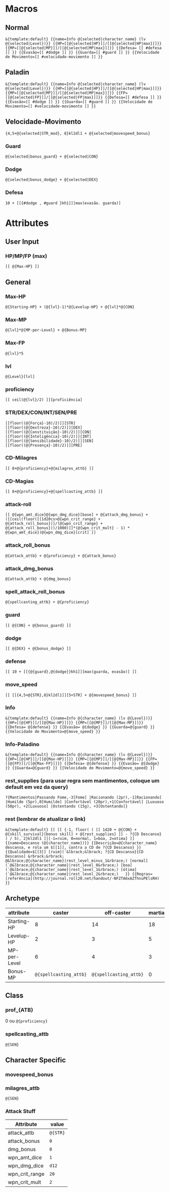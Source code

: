# Macros
## Normal
```
&{template:default} {{name=Info @{selected|character_name} (lv @{selected|Level})}} {{HP=[[@{selected|HP}]]/[[@{selected|HP|max}]]}} {{MP=[[@{selected|MP}]]/[[@{selected|MP|max}]]}} {{Defesa= [[ #defesa ]] }} {{Evasão=[[ #dodge ]] }} {{Guarda=[[ #guard ]] }} {{Velocidade de Movimento=[[ #velocidade-movimento ]] }}
```

## Paladin
```
&{template:default} {{name=Info @{selected|character_name} (lv @{selected|Level})}} {{HP=[[@{selected|HP}]]/[[@{selected|HP|max}]]}} {{MP=[[@{selected|MP}]]/[[@{selected|MP|max}]]}} {{FP=[[@{selected|FP}]]/[[@{selected|FP|max}]]}} {{Defesa=[[ #defesa ]] }} {{Evasão=[[ #dodge ]] }} {{Guarda=[[ #guard ]] }} {{Velocidade de Movimento=[[ #velocidade-movimento ]] }}
```

## Velocidade-Movimento
```
{4,5+@{selected|STR_mod}, 8}kl2dl1 + @{selected|movespeed_bonus}
```

### Guard
```
@{selected|bonus_guard} + @{selected|CON}
```

### Dodge
```
@{selected|bonus_dodge} + @{selected|DEX}
```

### Defesa
```
10 + [[{#dodge , #guard }kh1]][max(evasão. guarda)]
```

# Attributes
## User Input
### HP/MP/FP (max)
```
[[ @{Max-HP} ]]
```

## General
### Max-HP
```
@{Starting-HP} + (@{lvl}-1)*@{Levelup-HP} + @{lvl}*@{CON}
```
### Max-MP
```
@{lvl}*@{MP-per-Level} + @{Bonus-MP}
```
### Max-FP
```
@{lvl}*5
```
### lvl
```
@{Level}[lvl]
```
### proficiency
```
[[ ceil(@{lvl}/2) ]][proficiência]
```
### STR/DEX/CON/INT/SEN/PRE
```
[[floor((@{Força}-10)/2)]][STR]
[[floor((@{Destreza}-10)/2)]][DEX]
[[floor((@{Constituição}-10)/2)]][CON]
[[floor((@{Inteligência}-10)/2)]][INT]
[[floor((@{Sensibilidade}-10)/2)]][SEN]
[[floor((@{Presença}-10)/2)]][PRE]
```
### CD-Milagres
```
[[ 8+@{proficiency}+@{milagres_attb} ]]
```
### CD-Magias
```
[[ 8+@{proficiency}+@{spellcasting_attb} ]]
```
### attack-roll
```
[[ @{wpn_amt_dice}@{wpn_dmg_dice}[base] + @{attack_dmg_bonus} + ([[ceil(floor([[1d20cs>@{wpn_crit_range} + @{attack_roll_bonus}]]/(@{wpn_crit_range} + @{attack_roll_bonus}))/1000)]]*(@{wpn_crit_mult} - 1) * @{wpn_amt_dice})@{wpn_dmg_dice}[crit] ]]
```
### attack_roll_bonus
```
@{attack_attb} + @{proficiency} + @{attack_bonus}
```
### attack_dmg_bonus
```
@{attack_attb} + @{dmg_bonus}
```
### spell_attack_roll_bonus
```
@{spellcasting_attb} + @{proficiency}
```
### guard
```
[[ @{CON} + @{bonus_guard} ]]
```
### dodge
```
[[ @{DEX} + @{bonus_dodge} ]]
```
### defense
```
[[ 10 + [[{@{guard},@{dodge}}kh1]][max(guarda, evasão)] ]]
```
### move_speed
```
[[ [[{4,5+@{STR},8}kl2dl1]][5+STR] + @{movespeed_bonus} ]]
```
### Info
```
&{template:default} {{name=Info @{character_name} (lv @{Level})}} {{HP=[[@{HP}]]/[[@{Max-HP}]]}} {{MP=[[@{MP}]]/[[@{Max-MP}]]}} {{Defesa= @{defense} }} {{Evasão= @{dodge} }} {{Guarda=@{guard} }} {{Velocidade de Movimento=@{move_speed} }}
```
### Info-Paladino
```
&{template:default} {{name=Info @{character_name} (lv @{Level})}} {{HP=[[@{HP}]]/[[@{Max-HP}]]}} {{MP=[[@{MP}]]/[[@{Max-MP}]]}} {{FP=[[@{FP}]]/[[@{Max-FP}]]}} {{Defesa= @{defense} }} {{Evasão= @{dodge} }} {{Guarda=@{guard} }} {{Velocidade de Movimento=@{move_speed} }}
``` 
### rest_supplies (para usar regra sem mantimentos, coloque um default em vez da query)
```
?{Mantimentos|Passando Fome,-3[Fome] |Racionando (2pr),-1[Racionando] |Humilde (5pr),0[Humilde] |Confortável (20pr),+1[Confortável] |Luxuoso (50pr), +2[Luxuoso] |Ostentando (15g), +3[Ostentando]}
```
### rest (lembrar de atualizar o link)
```
&{template:default} [[ [[ {-1, floor( ( [[ 1d20 + @{CON} + @{skill_survival}[bonus skill] + @{rest_supplies} ]] - ?{CD Descanso} ) / 5), 2}kl2dl1 ]][-1=ruim, 0=normal, 1=boa, 2=otima] ]] {{name=Descanso (@{character_name})}} {{Descrição=@{character_name} descansa, e rola um $[[1]], contra a CD de ?{CD Descanso} }} {{Qualidade=$[[3]] [ruim](`&lbrack;&lbrack; ?{CD Descanso}[CD Descanso] &rbrack;&rbrack; @&lbrace;@{character_name}|rest_level_minus_1&rbrace;) [normal](`@&lbrace;@{character_name}|rest_level_0&rbrace;) [boa](`@&lbrace;@{character_name}|rest_level_1&rbrace;) [ótima](`@&lbrace;@{character_name}|rest_level_2&rbrace;)   }} {{Regras= [referência](http://journal.roll20.net/handout/-NFZfA6xAZfhnuPElsRH) }}
```

## Archetype

| attribute    | caster                 | off-caster             | martial | specialist |
| ------------ | ---------------------- | ---------------------- | ------- | ---------- |
| Starting-HP  | 8                      | 14                     | 18      |            |
| Levelup-HP   | 2                      | 3                      | 5       |            |
| MP-per-Level | 6                      | 4                      | 3       |            | 
| Bonus-MP     | `@{spellcasting_attb}` | `@{spellcasting_attb}` | 0       | 0          |

## Class
### prof_{ATB}
0 ou `@{proficiency}`
### spellcasting_attb
```
@{SEN}
```

## Character Specific
### movespeed_bonus
### milagres_attb
```
@{SEN}
```

### Attack Stuff

| Attribute      | value    |
| -------------- | -------- |
| attack_attb    | `@{STR}` |
| attack_bonus   | `0`      | 
| dmg_bonus      | `0`      |
| wpn_amt_dice   | `1`      |
| wpn_dmg_dice   | `d12`    |
| wpn_crit_range | `20`     |
| wpn_crit_mult  | `2`      |
